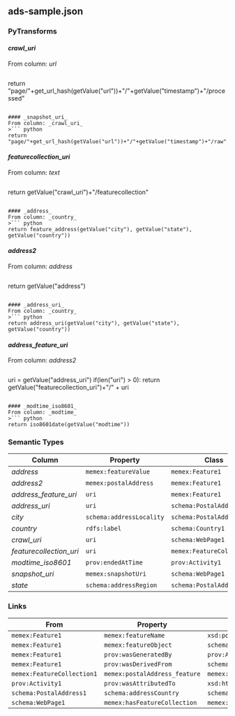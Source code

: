 ## ads-sample.json

### PyTransforms
#### _crawl_uri_
From column: _url_
>``` python
return "page/"+get_url_hash(getValue("url"))+"/"+getValue("timestamp")+"/processed"
```

#### _snapshot_uri_
From column: _crawl_uri_
>``` python
return "page/"+get_url_hash(getValue("url"))+"/"+getValue("timestamp")+"/raw"
```

#### _featurecollection_uri_
From column: _text_
>``` python
return getValue("crawl_uri")+"/featurecollection"
```

#### _address_
From column: _country_
>``` python
return feature_address(getValue("city"), getValue("state"), getValue("country"))
```

#### _address2_
From column: _address_
>``` python
return getValue("address")
```

#### _address_uri_
From column: _country_
>``` python
return address_uri(getValue("city"), getValue("state"), getValue("country"))
```

#### _address_feature_uri_
From column: _address2_
>``` python
uri = getValue("address_uri")
if(len("uri") > 0):
    return getValue("featurecollection_uri")+"/" + uri
```

#### _modtime_iso8601_
From column: _modtime_
>``` python
return iso8601date(getValue("modtime"))
```


### Semantic Types
| Column | Property | Class |
|  ----- | -------- | ----- |
| _address_ | `memex:featureValue` | `memex:Feature1`|
| _address2_ | `memex:postalAddress` | `memex:Feature1`|
| _address_feature_uri_ | `uri` | `memex:Feature1`|
| _address_uri_ | `uri` | `schema:PostalAddress1`|
| _city_ | `schema:addressLocality` | `schema:PostalAddress1`|
| _country_ | `rdfs:label` | `schema:Country1`|
| _crawl_uri_ | `uri` | `schema:WebPage1`|
| _featurecollection_uri_ | `uri` | `memex:FeatureCollection1`|
| _modtime_iso8601_ | `prov:endedAtTime` | `prov:Activity1`|
| _snapshot_uri_ | `memex:snapshotUri` | `schema:WebPage1`|
| _state_ | `schema:addressRegion` | `schema:PostalAddress1`|


### Links
| From | Property | To |
|  --- | -------- | ---|
| `memex:Feature1` | `memex:featureName` | `xsd:postalAddress`|
| `memex:Feature1` | `memex:featureObject` | `schema:PostalAddress1`|
| `memex:Feature1` | `prov:wasGeneratedBy` | `prov:Activity1`|
| `memex:Feature1` | `prov:wasDerivedFrom` | `schema:WebPage1`|
| `memex:FeatureCollection1` | `memex:postalAddress_feature` | `memex:Feature1`|
| `prov:Activity1` | `prov:wasAttributedTo` | `xsd:http://memexproxy.com/data/software/extractor/ist/version/unknown`|
| `schema:PostalAddress1` | `schema:addressCountry` | `schema:Country1`|
| `schema:WebPage1` | `memex:hasFeatureCollection` | `memex:FeatureCollection1`|
